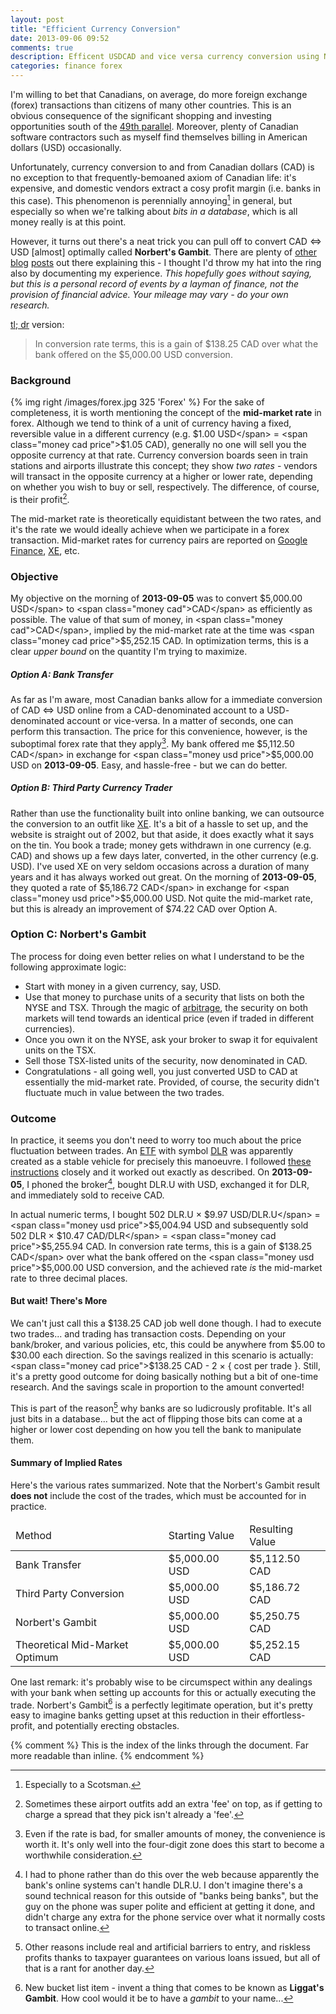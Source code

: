 ```yaml
---
layout: post
title: "Efficient Currency Conversion"
date: 2013-09-06 09:52
comments: true
description: Efficent USDCAD and vice versa currency conversion using Norbert's Gambit.
categories: finance forex
---
```

I'm willing to bet that Canadians, on average, do more foreign exchange (forex) transactions than citizens of many other countries. This is an obvious consequence of the significant shopping and investing opportunities south of the [49th parallel][49]. Moreover, plenty of Canadian software contractors such as myself find themselves billing in American dollars (<span class="money usd">USD</span>) occasionally.
<!--more-->
Unfortunately, currency conversion to and from Canadian dollars (<span class="money cad">CAD</span>) is no exception to that frequently-bemoaned axiom of Canadian life: it's expensive, and domestic vendors extract a cosy profit margin (i.e. banks in this case). This phenomenon is perennially annoying[^1] in general, but especially so when we're talking about *bits in a database*, which is all money really is at this point.

However, it turns out there's a neat trick you can pull off to convert <span class="money cad">CAD</span> ⇔ <span class="money usd">USD</span> [almost] optimally called **Norbert's Gambit**. There are plenty of [other][couch] [blog][cad_capitalist] [posts][michael_james] out there explaining this - I thought I'd throw my hat into the ring also by documenting my experience. *This hopefully goes without saying, but this is a personal record of events by a layman of finance, not the provision of financial advice. Your mileage may vary - do your own research.*

[tl; dr][tldr] version:
> In conversion rate terms, this is a gain of $138.25 CAD over what the bank offered on the $5,000.00 USD conversion.

### Background
{% img right /images/forex.jpg 325 'Forex' %}
For the sake of completeness, it is worth mentioning the concept of the **mid-market rate** in forex. Although we tend to think of a unit of currency having a fixed, reversible value in a different currency (e.g. <span class="money usd price">$1.00 USD</span> = <span class="money cad price">$1.05 CAD</span>), generally no one will sell you the opposite currency at that rate. Currency conversion boards seen in train stations and airports illustrate this concept; they show *two rates* - vendors will transact in the opposite currency at a higher or lower rate, depending on whether you wish to buy or sell, respectively. The difference, of course, is their profit[^2].

The mid-market rate is theoretically equidistant between the two rates, and it's the rate we would ideally achieve when we participate in a forex transaction. Mid-market rates for currency pairs are reported on [Google Finance](http://finance.google.com), [XE](http://xe.com), etc.

### Objective
My objective on the morning of **2013-09-05** was to convert <span class="money usd price">$5,000.00 USD</span> to <span class="money cad">CAD</span> as efficiently as possible. The value of that sum of money, in <span class="money cad">CAD</span>, implied by the mid-market rate at the time was <span class="money cad price">$5,252.15 CAD</span>. In optimization terms, this is a clear *upper bound* on the quantity I'm trying to maximize.

##### Option A: Bank Transfer
As far as I'm aware, most Canadian banks allow for a immediate conversion of <span class="money cad">CAD</span> ⇔ <span class="money usd">USD</span> online from a <span class="money cad">CAD</span>-denominated account to a <span class="money usd">USD</span>-denominated account or vice-versa. In a matter of seconds, one can perform this transaction. The price for this convenience, however, is the suboptimal forex rate that they apply[^3]. My bank offered me <span class="money cad price">$5,112.50 CAD</span> in exchange for <span class="money usd price">$5,000.00 USD</span> on **2013-09-05**. Easy, and hassle-free - but we can do better.

##### Option B: Third Party Currency Trader
Rather than use the functionality built into online banking, we can outsource the conversion to an outfit like [XE](http://xe.com). It's a bit of a hassle to set up, and the website is straight out of 2002, but that aside, it does exactly what it says on the tin. You book a trade; money gets withdrawn in one currency (e.g. <span class="money cad">CAD</span>) and shows up a few days later, converted, in the other currency (e.g. <span class="money usd">USD</span>). I've used XE on very seldom occasions across a duration of many years and it has always worked out great. On the morning of **2013-09-05**, they quoted a rate of <span class="money cad price">$5,186.72 CAD</span> in exchange for <span class="money usd price">$5,000.00 USD</span>. Not quite the mid-market rate, but this is already an improvement of <span class="money cad price">$74.22 CAD</span> over Option A.

### Option C: Norbert's Gambit
The process for doing even better relies on what I understand to be the following approximate logic:

* Start with money in a given currency, say, <span class="money usd">USD</span>.
* Use that money to purchase units of a security that lists on both the NYSE and TSX. Through the magic of [arbitrage][arbitrage], the security on both markets will tend towards an identical price (even if traded in different currencies).
* Once you own it on the NYSE, ask your broker to swap it for equivalent units on the TSX.
* Sell those TSX-listed units of the security, now denominated in <span class="money cad">CAD</span>.
* Congratulations - all going well, you just converted <span class="money usd ">USD</span> to <span class="money cad">CAD</span> at essentially the mid-market rate. Provided, of course, the security didn't fluctuate much in value between the two trades.

### Outcome

In practice, it seems you don't need to worry too much about the price fluctuation between trades. An [ETF][etf] with symbol [DLR][dlr_etf] was apparently created as a stable vehicle for precisely this manoeuvre. I followed [these instructions][michael_james] closely and it worked out exactly as described. On **2013-09-05**, I phoned the broker[^4], bought DLR.U with <span class="money usd">USD</span>, exchanged it for DLR, and immediately sold to receive <span class="money cad">CAD</span>.

In actual numeric terms, I bought <span class="money usd">502 DLR.U × $9.97 USD/DLR.U</span> = <span class="money usd price">$5,004.94 USD</span> and subsequently sold <span class="money cad">502 DLR × $10.47 CAD/DLR</span> = <span class="money cad price">$5,255.94 CAD</span>. In conversion rate terms, this is a gain of <span class="money cad price">$138.25 CAD</span> over what the bank offered on the <span class="money usd price">$5,000.00 USD</span> conversion, and the achieved rate *is* the mid-market rate to three decimal places.

#### But wait! There's More

We can't just call this a <span class="money cad price">$138.25 CAD</span> job well done though. I had to execute two trades... and trading has transaction costs. Depending on your bank/broker, and various policies, etc, this could be anywhere from $5.00 to $30.00 each direction. So the savings realized in this scenario is actually: <span class="money cad price">$138.25 CAD - 2 × { cost per trade }</span>. Still, it's a pretty good outcome for doing basically nothing but a bit of one-time research. And the savings scale in proportion to the amount converted!

This is part of the reason[^5] why banks are so ludicrously profitable. It's all just bits in a database... but the act of flipping those bits can come at a higher or lower cost depending on how you tell the bank to manipulate them.

#### Summary of Implied Rates

Here's the various rates summarized. Note that the Norbert's Gambit result **does not** include the cost of the trades, which must be accounted for in practice.

<div class="summary">
  <table>
    <thead>
      <tr>
        <td>Method</td>
        <td>Starting Value</td>
        <td>Resulting Value</td>
      </tr>
    </thead>
    <tbody>
      <tr>
        <td>Bank Transfer</td>
        <td><span class="money usd">$5,000.00 USD</span></td>
        <td><span class="money cad">$5,112.50 CAD</span></td>
      </tr>
      <tr>
        <td>Third Party Conversion</td>
        <td><span class="money usd">$5,000.00 USD</span></td>
        <td><span class="money cad">$5,186.72 CAD</span></td>
      </tr>
      <tr>
        <td>Norbert's Gambit</td>
        <td><span class="money usd">$5,000.00 USD</span></td>
        <td><span class="money cad">$5,250.75 CAD</span></td>
      </tr>
      <tr>
        <td>Theoretical Mid-Market Optimum</td>
        <td><span class="money usd">$5,000.00 USD</span></td>
        <td><span class="money cad">$5,252.15 CAD</span></td>
      </tr>
    </tbody>
  </table>
</div>

One last remark: it's probably wise to be circumspect within any dealings with your bank when setting up accounts for this or actually executing the trade. Norbert's Gambit[^6] is a perfectly legitimate operation, but it's pretty easy to imagine banks getting upset at this reduction in their effortless-profit, and potentially erecting obstacles.

{% comment %}
This is the index of the links through the document. Far more readable than inline.
{% endcomment %}

[49]: http://en.wikipedia.org/wiki/49th_parallel_north#The_Canada_.E2.80.93_United_States_border
[couch]: http://canadiancouchpotato.com/2013/07/09/norberts-gambit-at-cibc/
[cad_capitalist]: http://www.canadiancapitalist.com/a-foolproof-method-to-convert-canadian-dollars-into-us-dollars/
[michael_james]: http://www.michaeljamesonmoney.com/2012/03/trying-norbert-gambit-at-bmo.html
[tldr]: http://en.wikipedia.org/wiki/Wikipedia:Too_long;_didn't_read
[arbitrage]: http://en.wikipedia.org/wiki/Arbitrage
[etf]: http://en.wikipedia.org/wiki/Exchange-traded_fund
[dlr_etf]: http://www.horizonsetfs.com/pub/en/etfs/?etf=DLR&

[^1]: Especially to a Scotsman.
[^2]: Sometimes these airport outfits add an extra 'fee' on top, as if getting to charge a spread that they pick isn't already a 'fee'.
[^3]: Even if the rate is bad, for smaller amounts of money, the convenience is worth it. It's only well into the four-digit zone does this start to become a worthwhile consideration.
[^4]: I had to phone rather than do this over the web because apparently the bank's online systems can't handle DLR.U. I don't imagine there's a sound technical reason for this outside of "banks being banks", but the guy on the phone was super polite and efficient at getting it done, and didn't charge any extra for the phone service over what it normally costs to transact online.
[^5]: Other reasons include real and artificial barriers to entry, and riskless profits thanks to taxpayer guarantees on various loans issued, but all of that is a rant for another day.
[^6]: New bucket list item - invent a thing that comes to be known as **Liggat's Gambit**. How cool would it be to have a *gambit* to your name...
